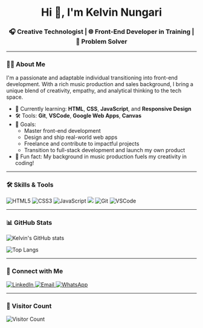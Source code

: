 <!-- Profile Header -->
<h1 align="center">Hi 👋, I'm Kelvin Nungari</h1>
<h3 align="center">🎧 Creative Technologist | 🌐 Front-End Developer in Training | 🚀 Problem Solver</h3>

---

<!-- About Me Section -->
### 👨‍💻 About Me

I'm a passionate and adaptable individual transitioning into front-end development. With a rich music production and sales background, I bring a unique blend of creativity, empathy, and analytical thinking to the tech space.

- 🎯 Currently learning: **HTML**, **CSS**, **JavaScript**, and **Responsive Design**
- 🛠️ Tools: **Git**, **VSCode**, **Google Web Apps**, **Canvas**
- 🌱 Goals:
  - Master front-end development
  - Design and ship real-world web apps
  - Freelance and contribute to impactful projects
  - Transition to full-stack development and launch my own product
- 🎵 Fun fact: My background in music production fuels my creativity in coding!

---

<!-- Skills Section -->
### 🛠️ Skills & Tools

<p align="left">
  <img src="https://img.shields.io/badge/HTML5-E34F26?style=for-the-badge&logo=html5&logoColor=white" alt="HTML5"/>
  <img src="https://img.shields.io/badge/CSS3-1572B6?style=for-the-badge&logo=css3&logoColor=white" alt="CSS3"/>
  <img src="https://img.shields.io/badge/JavaScript-F7DF1E?style=for-the-badge&logo=javascript&logoColor=black" alt="JavaScript"/>
  <img src="https://img.shields.io/badge/Python-F7DF1E?style=for-the-badge&logo= &logoColor=black" alt=" "/>
  <img src="https://img.shields.io/badge/Git-F05032?style=for-the-badge&logo=git&logoColor=white" alt="Git"/>
  <img src="https://img.shields.io/badge/VSCode-007ACC?style=for-the-badge&logo=visual-studio-code&logoColor=white" alt="VSCode"/>
</p>

---

<!-- GitHub Stats Section -->
### 📊 GitHub Stats

![Kelvin's GitHub stats](https://github-readme-stats.vercel.app/api?username=Kelv01&show_icons=true&theme=radical)

![Top Langs](https://github-readme-stats.vercel.app/api/top-langs/?username=Kelv01&layout=compact&theme=radical)

---

<!-- Connect With Me Section -->
### 🤝 Connect with Me

<p align="left">
  <a href="https://www.linkedin.com/in/kelvin-nungari/" target="_blank">
    <img src="https://img.shields.io/badge/LinkedIn-0077B5?style=for-the-badge&logo=linkedin&logoColor=white" alt="LinkedIn"/>
  </a>
  <a href="mailto:kelvinnungari9@gmail.com" target="_blank">
    <img src="https://img.shields.io/badge/Email-D14836?style=for-the-badge&logo=gmail&logoColor=white" alt="Email"/>
  </a>
  <a href="https://wa.me/254712345678" target="_blank">
    <img src="https://img.shields.io/badge/WhatsApp-25D366?style=for-the-badge&logo=whatsapp&logoColor=white" alt="WhatsApp"/>
  </a>
</p>

---

<!-- Visitor Count Section -->
### 👀 Visitor Count

![Visitor Count](https://komarev.com/ghpvc/?username=Kelv01&color=blue)

